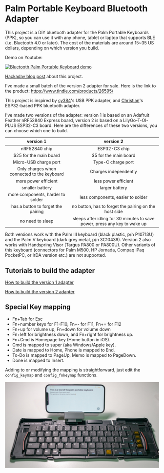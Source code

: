 # Palm Portable Keyboard Bluetooth Adapter

This project is a DIY bluetooth adapter for the Palm Portable Keyboards (PPK), so you can use it with any phone, tablet or laptop that supports BLE (i.e. Bluetooth 4.0 or later). The cost of the materials are around 15~35 US dollars, depending on which version you build.

Demo on Youtube:

[![Bluetooth Palm Portable Keyboard demo](http://img.youtube.com/vi/o8ccRMmagCI/0.jpg)](http://www.youtube.com/watch?v=o8ccRMmagCI "Converting a Palm Portable Keyboard into a Bluetooth keyboard!
")

[Hackaday blog post](https://hackaday.com/2022/02/08/palm-portable-keyboard-goes-wireless/) about this project.

I've made a small batch of the version 2 adapter for sale. Here is the link to the product: https://www.tindie.com/products/26595/

This project is inspired by [cy384](https://github.com/cy384/ppk_usb)'s USB PPK adapter, and [Christian](https://hackaday.io/project/181800-palm-pilot-keyboard-bluetooth-conversion)'s ESP32-based PPK bluetooth adapter. 

I've made two versions of the adapter: version 1 is based on an Adafruit Feather nRF52840 Express board, version 2 is based on a LilyGo-T-OI-PLUS ESP32-C3 board. Here are the differences of these two versions, you can choose which one to build.

|  version 1  |               version 2                |
| :-------: | :-----------------------------------------------------------------: |
| nRF52840 chip | ESP32-C3 chip |
| $25 for the main board | $5 for the main board |
| Micro-USB charge port | Type-C charge port |
| Only charges when connected to the keyboard | Charges independently |
| more power efficient | less power efficient |
| smaller battery | larger battery |
| more components, harder to solder | less components, easier to solder |
| has a button to forget the pairing | no button, has to forget the pairing on the host side |
| no need to sleep | sleeps after idling for 30 minutes to save power, press any key to wake up |

Both versions work with the Palm III keyboard (black plastic, p/n P10713U) and the Palm V keyboard (dark grey metal, p/n 3C10439). Version 2 also works with Handspring Visor (Targus PA800 or PA800U). Other variants of this keyboard (connectors for Palm M500, HP Jornada, Compaq iPaq PocketPC, or IrDA version etc.) are not supported.

Tutorials to build the adapter
-----------

[How to build the version 1 adapter](version1_tutorial.md)

[How to build the version 2 adapter](version2_tutorial.md)


Special Key mapping
-----------
- Fn+Tab for Esc
- Fn+number keys for F1-F10, Fn+- for F11, Fn+= for F12
- Fn+up for volume up, Fn+down for volume down
- Fn+left for brightness down, and Fn+right for brightness up.
- Fn+Cmd is Homepage key (Home button in iOS).
- Cmd is mapped to super (aka Windows/Apple key).
- Date is mapped to Home, Phone is mapped to End.
- To-Do is mapped to PageUp, Memo is mapped to PageDown.
- Done is mapped to Insert.

Adding to or modifying the mapping is straightforward, just edit the `config_keymap` and `config_fnkeymap` functions.

![Bluetooth Palm Portable Keyboard's stand supporting an iPhone](/images/ppk_demo_iphone.jpg "Bluetooth Palm Portable Keyboard working with a phone")

